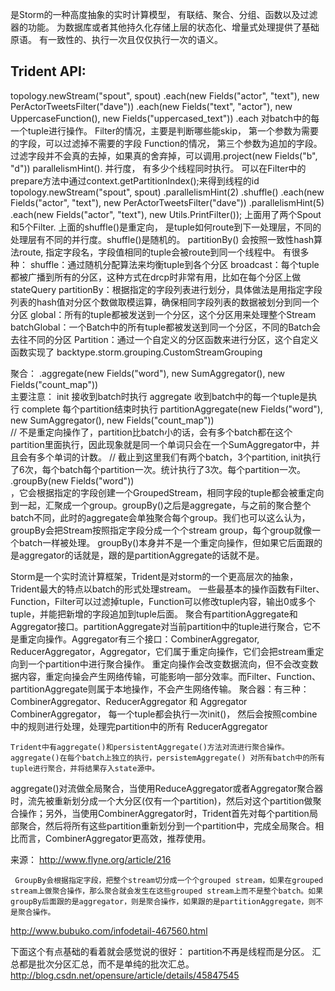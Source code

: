 是Storm的一种高度抽象的实时计算模型，  有联结、聚合、分组、函数以及过滤器的功能。
为数据库或者其他持久化存储上层的状态化、增量式处理提供了基础原语。
有一致性的、执行一次且仅仅执行一次的语义。

## Trident API:
topology.newStream("spout", spout)
  .each(new Fields("actor", "text"), new PerActorTweetsFilter("dave"))
  .each(new Fields("text", "actor"), new UppercaseFunction(), new Fields("uppercased_text"))
.each 对batch中的每一个tuple进行操作。
Filter的情况，主要是判断哪些能skip， 第一个参数为需要的字段，可以过滤掉不需要的字段
Function的情况， 第三个参数为追加的字段。
过滤字段并不会真的去掉，如果真的舍弃掉，可以调用.project(new Fields("b", "d"))
parallelismHint().  并行度， 有多少个线程同时执行。 可以在Filter中的prepare方法中通过context.getPartitionIndex();来得到线程的id
topology.newStream("spout", spout)
  .parallelismHint(2)
  .shuffle()
  .each(new Fields("actor", "text"), new PerActorTweetsFilter("dave"))
  .parallelismHint(5)
  .each(new Fields("actor", "text"), new Utils.PrintFilter());
上面用了两个Spout和5个Filter.
上面的shuffle()是重定向， 是tuple如何route到下一处理层，不同的处理层有不同的并行度。shuffle()是随机的。
partitionBy() 会按照一致性hash算法route, 指定字段名，字段值相同的tuple会被route到同一个线程中。
有很多种：
shuffle：通过随机分配算法来均衡tuple到各个分区
broadcast：每个tuple都被广播到所有的分区，这种方式在drcp时非常有用，比如在每个分区上做stateQuery
partitionBy：根据指定的字段列表进行划分，具体做法是用指定字段列表的hash值对分区个数做取模运算，确保相同字段列表的数据被划分到同一个分区
global：所有的tuple都被发送到一个分区，这个分区用来处理整个Stream
batchGlobal：一个Batch中的所有tuple都被发送到同一个分区，不同的Batch会去往不同的分区
Partition：通过一个自定义的分区函数来进行分区，这个自定义函数实现了 backtype.storm.grouping.CustomStreamGrouping

聚合：
.aggregate(new Fields("word"), new SumAggregator(), new Fields("count_map"))  
主要注意： init 接收到batch时执行
    aggregate 收到batch中的每一个tuple是执行
    complete 每个partition结束时执行
partitionAggregate(new Fields("word"), new SumAggregator(), new Fields("count_map"))    
            // 不是重定向操作了，partition比batch小的话，会有多个batch都在这个partition里面执行，因此现象就是同一个单词只会在一个SumAggregator中，并且会有多个单词的计数。
            // 截止到这里我们有两个batch，3个partition, init执行了6次，每个batch每个partition一次。统计执行了3次。每个partition一次。  
.groupBy(new Fields("word"))  
，它会根据指定的字段创建一个GroupedStream，相同字段的tuple都会被重定向到一起，汇聚成一个group。groupBy()之后是aggregate，与之前的聚合整个batch不同，此时的aggregate会单独聚合每个group。我们也可以这么认为，groupBy会把Stream按照指定字段分成一个个stream group，每个group就像一个batch一样被处理。
groupBy()本身并不是一个重定向操作，但如果它后面跟的是aggregator的话就是，跟的是partitionAggregate的话就不是。

Storm是一个实时流计算框架，Trident是对storm的一个更高层次的抽象，Trident最大的特点以batch的形式处理stream。
     一些最基本的操作函数有Filter、Function，Filter可以过滤掉tuple，Function可以修改tuple内容，输出0或多个tuple，并能把新增的字段追加到tuple后面。
     聚合有partitionAggregate和Aggregator接口。partitionAggregate对当前partition中的tuple进行聚合，它不是重定向操作。Aggregator有三个接口：CombinerAggregator, ReducerAggregator，Aggregator，它们属于重定向操作，它们会把stream重定向到一个partition中进行聚合操作。
     重定向操作会改变数据流向，但不会改变数据内容，重定向操会产生网络传输，可能影响一部分效率。而Filter、Function、partitionAggregate则属于本地操作，不会产生网络传输。
     聚合器：有三种：CombinerAggregator、ReducerAggregator 和 Aggregator
     CombinerAggregator， 每一个tuple都会执行一次init()， 然后会按照combine中的规则进行处理，处理完partition中的所有
   ReducerAggregator 
    
    Trident中有aggregate()和persistentAggregate()方法对流进行聚合操作。aggregate()在每个batch上独立的执行，persistemAggregate() 对所有batch中的所有tuple进行聚合，并将结果存入state源中。
aggregate()对流做全局聚合，当使用ReduceAggregator或者Aggregator聚合器时，流先被重新划分成一个大分区(仅有一个partition)，然后对这个partition做聚合操作；另外，当使用CombinerAggregator时，Trident首先对每个partition局部聚合，然后将所有这些partition重新划分到一个partition中，完成全局聚合。相比而言，CombinerAggregator更高效，推荐使用。


来源： http://www.flyne.org/article/216

     GroupBy会根据指定字段，把整个stream切分成一个个grouped stream，如果在grouped stream上做聚合操作，那么聚合就会发生在这些grouped stream上而不是整个batch。如果groupBy后面跟的是aggregator，则是聚合操作，如果跟的是partitionAggregate，则不是聚合操作。
    
http://www.bubuko.com/infodetail-467560.html

下面这个有点基础的看着就会感觉说的很好：    partition不再是线程而是分区。  汇总都是批次分区汇总，而不是单纯的批次汇总。
http://blog.csdn.net/opensure/article/details/45847545
